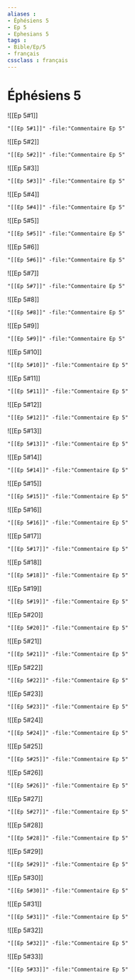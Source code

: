 ```yaml
---
aliases : 
- Éphésiens 5
- Ep 5
- Ephesians 5
tags : 
- Bible/Ep/5
- français
cssclass : français
---
```


# Éphésiens 5

![[Ep 5#1]]

```query
"[[Ep 5#1]]" -file:"Commentaire Ep 5"
```

![[Ep 5#2]]

```query
"[[Ep 5#2]]" -file:"Commentaire Ep 5"
```

![[Ep 5#3]]

```query
"[[Ep 5#3]]" -file:"Commentaire Ep 5"
```

![[Ep 5#4]]

```query
"[[Ep 5#4]]" -file:"Commentaire Ep 5"
```

![[Ep 5#5]]

```query
"[[Ep 5#5]]" -file:"Commentaire Ep 5"
```

![[Ep 5#6]]

```query
"[[Ep 5#6]]" -file:"Commentaire Ep 5"
```

![[Ep 5#7]]

```query
"[[Ep 5#7]]" -file:"Commentaire Ep 5"
```

![[Ep 5#8]]

```query
"[[Ep 5#8]]" -file:"Commentaire Ep 5"
```

![[Ep 5#9]]

```query
"[[Ep 5#9]]" -file:"Commentaire Ep 5"
```

![[Ep 5#10]]

```query
"[[Ep 5#10]]" -file:"Commentaire Ep 5"
```

![[Ep 5#11]]

```query
"[[Ep 5#11]]" -file:"Commentaire Ep 5"
```

![[Ep 5#12]]

```query
"[[Ep 5#12]]" -file:"Commentaire Ep 5"
```

![[Ep 5#13]]

```query
"[[Ep 5#13]]" -file:"Commentaire Ep 5"
```

![[Ep 5#14]]

```query
"[[Ep 5#14]]" -file:"Commentaire Ep 5"
```

![[Ep 5#15]]

```query
"[[Ep 5#15]]" -file:"Commentaire Ep 5"
```

![[Ep 5#16]]

```query
"[[Ep 5#16]]" -file:"Commentaire Ep 5"
```

![[Ep 5#17]]

```query
"[[Ep 5#17]]" -file:"Commentaire Ep 5"
```

![[Ep 5#18]]

```query
"[[Ep 5#18]]" -file:"Commentaire Ep 5"
```

![[Ep 5#19]]

```query
"[[Ep 5#19]]" -file:"Commentaire Ep 5"
```

![[Ep 5#20]]

```query
"[[Ep 5#20]]" -file:"Commentaire Ep 5"
```

![[Ep 5#21]]

```query
"[[Ep 5#21]]" -file:"Commentaire Ep 5"
```

![[Ep 5#22]]

```query
"[[Ep 5#22]]" -file:"Commentaire Ep 5"
```

![[Ep 5#23]]

```query
"[[Ep 5#23]]" -file:"Commentaire Ep 5"
```

![[Ep 5#24]]

```query
"[[Ep 5#24]]" -file:"Commentaire Ep 5"
```

![[Ep 5#25]]

```query
"[[Ep 5#25]]" -file:"Commentaire Ep 5"
```

![[Ep 5#26]]

```query
"[[Ep 5#26]]" -file:"Commentaire Ep 5"
```

![[Ep 5#27]]

```query
"[[Ep 5#27]]" -file:"Commentaire Ep 5"
```

![[Ep 5#28]]

```query
"[[Ep 5#28]]" -file:"Commentaire Ep 5"
```

![[Ep 5#29]]

```query
"[[Ep 5#29]]" -file:"Commentaire Ep 5"
```

![[Ep 5#30]]

```query
"[[Ep 5#30]]" -file:"Commentaire Ep 5"
```

![[Ep 5#31]]

```query
"[[Ep 5#31]]" -file:"Commentaire Ep 5"
```

![[Ep 5#32]]

```query
"[[Ep 5#32]]" -file:"Commentaire Ep 5"
```

![[Ep 5#33]]

```query
"[[Ep 5#33]]" -file:"Commentaire Ep 5"
```

